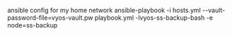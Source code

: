 ansible config for my home network
ansible-playbook -i hosts.yml --vault-password-file=vyos-vault.pw playbook.yml -lvyos-ss-backup-bash -e node=ss-backup
